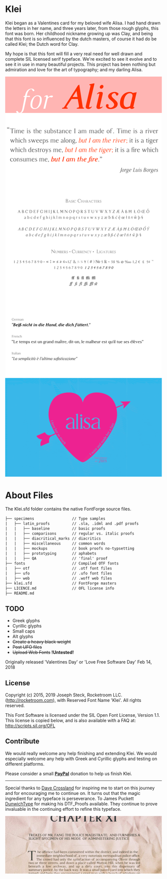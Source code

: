 # Klei


Klei began as a Valentines card for my beloved wife Alisa. I had hand drawn the letters in her name, and three years later, from those rough glyphs, this font was born. Her childhood nickname growing up was Clay, and being that this font is so influenced by the dutch masters, of course it had do be called Klei; the Dutch word for Clay.

My hope is that this font will fill a very real need for well drawn and complete SIL licensed serif typeface. We're excited to see it evolve and to see it in use in many beautiful projects. This project has been nothing but admiration and love for the art of typography; and my darling Alisa.


![Klei type samples](https://raw.githubusercontent.com/Rocketroom/klei/master/specimens/klei-specimens.png)
![Klei Valentines Card](https://raw.githubusercontent.com/Rocketroom/klei/master/specimens/2015_valentine.png)

# About Files

The Klei.sfd folder contains the native FontForge source files.
```
├── specimens                 // Type samples
|   ├── latin_proofs          // .sla, .idml and .pdf proofs
|   |   ├── baseline          // basic proofs
|   |   ├── comparisons       // regular vs. italic proofs
|   |   ├── diacritical_marks // diacritics
|   |   ├── miscellaneous     // common words
|   |   ├── mockups           // book proofs no-typsetting
|   |   ├── prototyping       // aphabets
|   |   ├── QA                // 'final' proof
├── fonts                     // Compiled OTF fonts
|   ├── otf                   // .otf font files
|   ├── ufo                   // .ufo font files
|   ├── web                   // .woff web files
├── klei.sfd                  // FontForge masters
├── LICENCE.md                // OFL license info
├── README.md
```

## TODO

- Greek glyphs
- Cyrillic glyphs
- Small caps
- Alt glyphs
- ~~Create a heavy black weight~~
- ~~Post UFO files~~
- ~~Upload Web Fonts~~ **!Untested!**

Originally released 'Valentines Day' or 'Love Free Software Day' Feb 14, 2018


## License

  Copyright (c) 2015, 2019 Joseph Steck, Rocketroom LLC. (http://rocketroom.com),
  with Reserved Font Name 'Klei'. All rights reserved.

  This Font Software is licensed under the SIL Open Font License, Version 1.1.
  This license is copied below, and is also available with a FAQ at:
  http://scripts.sil.org/OFL


## Contribute

We would really welcome any help finishing and extending Klei. We would especially welcome any help with Greek and Cyrillic glyphs and testing on different platforms.

Please consider a small **[PayPal](https://www.paypal.com/cgi-bin/webscr?cmd=_s-xclick&hosted_button_id=PULU375X94PXJ&source=url)** donation to help us finish Klei.

---

Special thanks to [Dave Crossland](http://understandingfonts.com/who/dave-crossland/) for inspiring me to start on this journey and for encouraging me to continue on. It turns out that the magic ingredient for any typeface is perseverance. To James Puckett [DunwichType](https://github.com/DunwichType) for making his DTF_Proofs available. They continue to prove invaluable in the continuing effort to refine this typeface.

![Klei Dickens sample](https://raw.githubusercontent.com/Rocketroom/klei/master/specimens/klei_samp1.jpg)

